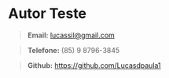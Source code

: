 # Autor Teste

> **Email:** lucassil@gmail.com

> **Telefone:** (85)     9 8796-3845

> **Github:** <https://github.com/Lucasdpaula1>